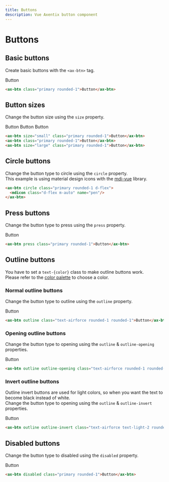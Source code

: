 ```yaml
---
title: Buttons
description: Vue Axentix button component
---
```


# Buttons

## Basic buttons

Create basic buttons with the `<ax-btn>` tag.

<ax-btn class="primary rounded-1">Button</ax-btn>

```html
<ax-btn class="primary rounded-1">Button</ax-btn>
```

## Button sizes

Change the button size using the `size` property.

<ax-btn size="small" class="primary rounded-1">Button</ax-btn>
<ax-btn class="primary rounded-1 mx-3">Button</ax-btn>
<ax-btn size="large" class="primary rounded-1">Button</ax-btn>

```html
<ax-btn size="small" class="primary rounded-1">Button</ax-btn>
<ax-btn class="primary rounded-1">Button</ax-btn>
<ax-btn size="large" class="primary rounded-1">Button</ax-btn>
```

## Circle buttons

Change the button type to circle using the `circle` property.  
This example is using material design icons with the <a target="_blank" href="https://github.com/therufa/mdi-vue">mdi-vue</a> library.  

<template>
  <ax-btn circle class="primary rounded-1 d-flex">
    <mdicon class="d-flex m-auto" name="pen"/>
  </ax-btn>
</template>

```html
<ax-btn circle class="primary rounded-1 d-flex">
  <mdicon class="d-flex m-auto" name="pen"/>
</ax-btn>
```

## Press buttons

Change the button type to press using the `press` property.

<ax-btn press class="primary rounded-1">Button</ax-btn>

```html
<ax-btn press class="primary rounded-1">Button</ax-btn>
```

## Outline buttons

You have to set a `text-{color}` class to make outline buttons work.  
Please refer to the <a href="https://useaxentix.com/2.0.x/docs/general/colors/" target="_blank">color palette</a> to choose a color.

### Normal outline buttons

Change the button type to outline using the `outline` property.

<ax-btn outline class="text-airforce rounded-1 rounded-1">Button</ax-btn>

```html
<ax-btn outline class="text-airforce rounded-1 rounded-1">Button</ax-btn>
```

### Opening outline buttons

Change the button type to opening using the `outline` & `outline-opening` properties.

<ax-btn outline outline-opening class="text-airforce rounded-1 rounded-1">Button</ax-btn>

```html
<ax-btn outline outline-opening class="text-airforce rounded-1 rounded-1">Button</ax-btn>
```

### Invert outline buttons

Outline invert buttons are used for light colors, so when you want the text to become black instead of white.  
Change the button type to opening using the `outline` & `outline-invert` properties.

<ax-btn outline outline-invert class="text-airforce text-light-2 rounded-1 rounded-1">Button</ax-btn>

```html
<ax-btn outline outline-invert class="text-airforce text-light-2 rounded-1 rounded-1">Button</ax-btn>
```

## Disabled buttons

Change the button type to disabled using the `disabled` property.

<ax-btn disabled class="primary rounded-1">Button</ax-btn>

```html
<ax-btn disabled class="primary rounded-1">Button</ax-btn>
```